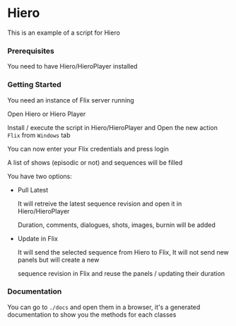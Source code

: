 # Hiero

This is an example of a script for Hiero

### Prerequisites

You need to have Hiero/HieroPlayer installed

### Getting Started

You need an instance of Flix server running

Open Hiero or Hiero Player

Install / execute the script in Hiero/HieroPlayer and Open the new action `Flix` from `Windows` tab

You can now enter your Flix credentials and press login

A list of shows (episodic or not) and sequences will be filled

You have two options:

- Pull Latest

    It will retreive the latest sequence revision and open it in Hiero/HieroPlayer

    Duration, comments, dialogues, shots, images, burnin will be added

- Update in Flix

    It will send the selected sequence from Hiero to Flix, It will not send new panels but will create a new

    sequence revision in Flix and reuse the panels / updating their duration


### Documentation

You can go to `./docs` and open them in a browser, it's a generated documentation to show you the methods for each classes

